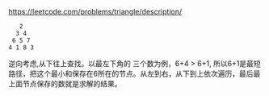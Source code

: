 https://leetcode.com/problems/triangle/description/


```
   2
  3 4
 6 5 7
4 1 8 3
```
逆向考虑,从下往上查找。以最左下角的 三个数为例，6+4 > 6+1, 所以6+1是最短路径，把这个最小和保存在6所在的节点。从左到右，从下到上依次遍历，最后最上面节点保存的数就是求解的结果。